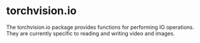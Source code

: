 # torchvision.io

The torchvision.io package provides functions for performing IO operations. 
They are currently specific to reading and writing video and images.

